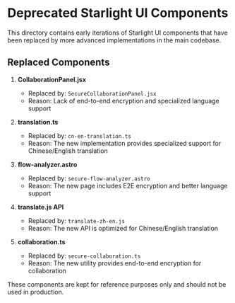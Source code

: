 # Deprecated Starlight UI Components

This directory contains early iterations of Starlight UI components that have been replaced by more advanced implementations in the main codebase.

## Replaced Components

1. **CollaborationPanel.jsx**
   - Replaced by: `SecureCollaborationPanel.jsx`
   - Reason: Lack of end-to-end encryption and specialized language support

2. **translation.ts**
   - Replaced by: `cn-en-translation.ts`
   - Reason: The new implementation provides specialized support for Chinese/English translation

3. **flow-analyzer.astro**
   - Replaced by: `secure-flow-analyzer.astro`
   - Reason: The new page includes E2E encryption and better language support

4. **translate.js API**
   - Replaced by: `translate-zh-en.js`
   - Reason: The new API is optimized for Chinese/English translation

5. **collaboration.ts**
   - Replaced by: `secure-collaboration.ts`
   - Reason: The new utility provides end-to-end encryption for collaboration

These components are kept for reference purposes only and should not be used in production.

